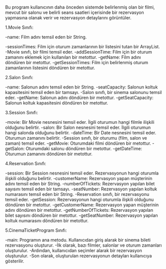  
  Bu program kullanıcının daha önceden sistemde belirlenmiş olan bir filmi, mevcut bir salonu ve belirli
seans saatleri içerisinde bir rezervasyon yapmasına olanak verir ve rezervasyon detaylarını görüntüler.

1.Movie Sınıfı:

-name: Film adını temsil eden bir String.

-sessionTimes: Film için oturum zamanlarının bir listesini tutan bir ArrayList.
-Movie sınıfı, bir filmi temsil eder.
-addSessionTime: Film için bir oturum zamanını eklemek için kullanılan bir metottur.
-getName: Film adını döndüren bir metottur.
-getSessionTimes: Film için belirlenmiş oturum zamanlarının listesini döndüren bir metottur.

2.Salon Sınıfı:

-name: Salonun adını temsil eden bir String.
-seatCapacity: Salonun koltuk kapasitesini temsil eden bir tamsayı.
-Salon sınıfı, bir sinema salonunu temsil eder.
-getName: Salonun adını döndüren bir metottur.
-getSeatCapacity: Salonun koltuk kapasitesini döndüren bir metottur.

3.Session Sınıfı:

-movie: Bir Movie nesnesini temsil eder. İlgili oturumun hangi filmle ilişkili olduğunu belirtir.
-salon: Bir Salon nesnesini temsil eder. İlgili oturumun hangi salonda olduğunu belirtir.
-dateTime: Bir Date nesnesini temsil eder. Oturumun zamanını belirtir.
-Session sınıfı, bir oturumu (film, salon ve zaman) temsil eder.
-getMovie: Oturumdaki filmi döndüren bir metottur.
-getSalon: Oturumdaki salonu döndüren bir metottur.
-getDateTime: Oturumun zamanını döndüren bir metottur.

4.Reservation Sınıfı:

-session: Bir Session nesnesini temsil eder. Rezervasyonun hangi oturumla ilişkili olduğunu belirtir.
-customerName: Rezervasyon yapan müşterinin adını temsil eden bir String.
-numberOfTickets: Rezervasyon yapılan bilet sayısını temsil eden bir tamsayı.
-seatNumber: Rezervasyon yapılan koltuk numarasını temsil eden bir String.
-Reservation sınıfı, bir rezervasyonu temsil eder.
-getSession: Rezervasyonun hangi oturumla ilişkili olduğunu döndüren bir metottur.
-getCustomerName: Rezervasyon yapan müşterinin adını döndüren bir metottur.
-getNumberOfTickets: Rezervasyon yapılan bilet sayısını döndüren bir metottur.
-getSeatNumber: Rezervasyon yapılan koltuk numarasını döndüren bir metottur.

5.CinemaTicketProgram Sınıfı:

-main: Programın ana metodu. Kullanıcıdan giriş alarak bir sinema bileti rezervasyonu oluşturur.
-İlk olarak, bazı filmler, salonlar ve oturum zamanları oluşturulur.
-Ardından, kullanıcıdan seçimler alarak bir rezervasyon oluşturulur.
-Son olarak, oluşturulan rezervasyonun detayları kullanıcıya gösterilir.
